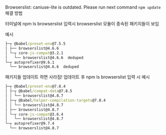 Browserslist: caniuse-lite is outdated. Please run next command `npm update` 해결 방법

터미널에 npm ls browserslist 입력시 browserslist 모듈이 종속된 패키지들이 보임

예시
```cmd
├─┬ @babel/preset-env@7.5.5
│ ├── browserslist@4.6.6 
│ └─┬ core-js-compat@3.2.1
│   └── browserslist@4.6.6  deduped
└─┬ autoprefixer@9.6.1
  └── browserslist@4.6.6  deduped
```

패키지들 업데이트 하면 사라짐!
업데이트 후 npm ls browserslist 입력 시 예시
```cmd
├─┬ @babel/preset-env@7.8.4
│ ├─┬ @babel/compat-data@7.8.5
│ │ └── browserslist@4.8.7 
│ ├─┬ @babel/helper-compilation-targets@7.8.4
│ │ └── browserslist@4.8.7 
│ ├── browserslist@4.8.7 
│ └─┬ core-js-compat@3.6.4
│   └── browserslist@4.8.7 
└─┬ autoprefixer@9.7.4
  └── browserslist@4.8.7 
  ```
